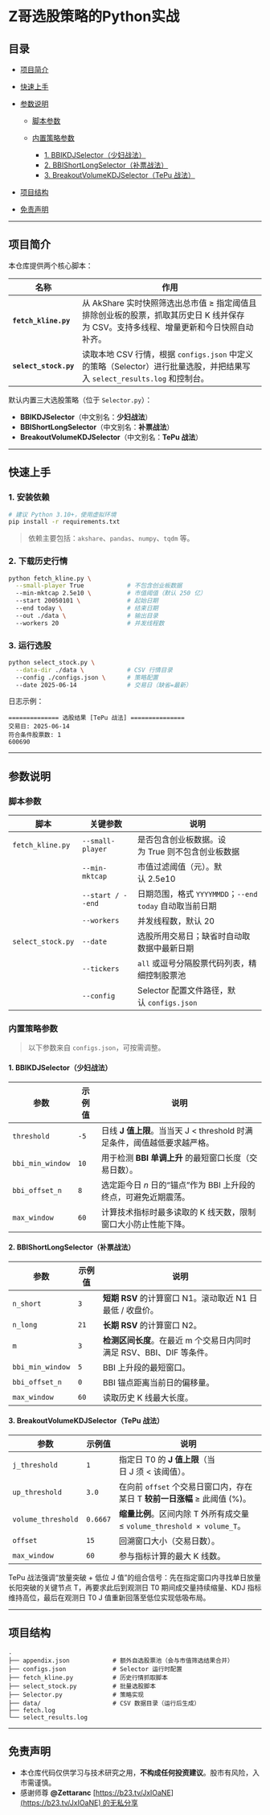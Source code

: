# Z哥选股策略的Python实战

## 目录

* [项目简介](#项目简介)
* [快速上手](#快速上手)
* [参数说明](#参数说明)

  * [脚本参数](#脚本参数)
  * [内置策略参数](#内置策略参数)

    * [1. BBIKDJSelector（少妇战法）](#1-bbikdjselector少妇战法)
    * [2. BBIShortLongSelector（补票战法）](#2-bbishortlongselector补票战法)
    * [3. BreakoutVolumeKDJSelector（TePu 战法）](#3-breakoutvolumekdjselectortepu-战法)
* [项目结构](#项目结构)
* [免责声明](#免责声明)

---

## 项目简介

本仓库提供两个核心脚本：

| 名称                    | 作用                                                                                     |
| --------------------- | -------------------------------------------------------------------------------------- |
| **`fetch_kline.py`**  | 从 AkShare 实时快照筛选出总市值 ≥ 指定阈值且排除创业板的股票，抓取其历史日 K 线并保存为 CSV。支持多线程、增量更新和今日快照自动补齐。           |
| **`select_stock.py`** | 读取本地 CSV 行情，根据 `configs.json` 中定义的策略（Selector）进行批量选股，并把结果写入 `select_results.log` 和控制台。 |

默认内置三大选股策略（位于 `Selector.py`）：

* **BBIKDJSelector**（中文别名：**少妇战法**）
* **BBIShortLongSelector**（中文别名：**补票战法**）
* **BreakoutVolumeKDJSelector**（中文别名：**TePu 战法**）

---

## 快速上手

### 1. 安装依赖

```bash
# 建议 Python 3.10+，使用虚拟环境
pip install -r requirements.txt
```

> 依赖主要包括：`akshare`、`pandas`、`numpy`、`tqdm` 等。

### 2. 下载历史行情

```bash
python fetch_kline.py \
  --small-player True            # 不包含创业板数据
  --min-mktcap 2.5e10 \          # 市值阈值（默认 250 亿）
  --start 20050101 \             # 起始日期
  --end today \                  # 结束日期
  --out ./data \                 # 输出目录
  --workers 20                   # 并发线程数
```

### 3. 运行选股

```bash
python select_stock.py \
  --data-dir ./data \            # CSV 行情目录
  --config ./configs.json \      # 策略配置
  --date 2025-06-14              # 交易日（缺省=最新）
```

日志示例：

```
============== 选股结果 [TePu 战法] ===============
交易日: 2025-06-14
符合条件股票数: 1
600690
```

---

## 参数说明

### 脚本参数

| 脚本                | 关键参数              | 说明                                       |
| ----------------- | ----------------- | ---------------------------------------- |
| `fetch_kline.py`  | `--small-player`  | 是否包含创业板数据。设为 True 则不包含创业板数据              |
|                   | `--min-mktcap`    | 市值过滤阈值（元）。默认 2.5e10                      |
|                   | `--start / --end` | 日期范围，格式 `YYYYMMDD`；`--end today` 自动取当前日期 |
|                   | `--workers`       | 并发线程数，默认 20                              |
| `select_stock.py` | `--date`          | 选股所用交易日；缺省时自动取数据中最新日期                    |
|                   | `--tickers`       | `all` 或逗号分隔股票代码列表，精细控制股票池                |
|                   | `--config`        | Selector 配置文件路径，默认 `configs.json`        |

### 内置策略参数

> 以下参数来自 `configs.json`，可按需调整。

#### 1. BBIKDJSelector（少妇战法）

| 参数               | 示例值  | 说明                                              |
| ---------------- | ---- | ----------------------------------------------- |
| `threshold`      | `-5` | 日线 **J 值上限**。当当天 J < threshold 时满足条件，阈值越低要求越严格。 |
| `bbi_min_window` | `10` | 用于检测 **BBI 单调上升** 的最短窗口长度（交易日数）。                |
| `bbi_offset_n`   | `8`  | 选定距今日 *n* 日的“锚点”作为 BBI 上升段的终点，可避免近期震荡。          |
| `max_window`     | `60` | 计算技术指标时最多读取的 K 线天数，限制窗口大小防止性能下降。                |

#### 2. BBIShortLongSelector（补票战法）

| 参数               | 示例值  | 说明                                          |
| ---------------- | ---- | ------------------------------------------- |
| `n_short`        | `3`  | **短期 RSV** 的计算窗口 N1。滚动取近 N1 日最低 / 收盘价。      |
| `n_long`         | `21` | **长期 RSV** 的计算窗口 N2。                        |
| `m`              | `3`  | **检测区间长度**。在最近 m 个交易日内同时满足 RSV、BBI、DIF 等条件。 |
| `bbi_min_window` | `5`  | BBI 上升段的最短窗口。                               |
| `bbi_offset_n`   | `0`  | BBI 锚点距离当前日的偏移量。                            |
| `max_window`     | `60` | 读取历史 K 线最大长度。                               |

#### 3. BreakoutVolumeKDJSelector（TePu 战法）

| 参数                 | 示例值      | 说明                                                      |
| ------------------ | -------- | ------------------------------------------------------- |
| `j_threshold`      | `1`      | 指定日 T0 的 **J 值上限**（当日 J 须 < 该阈值）。                       |
| `up_threshold`     | `3.0`    | 在向前 `offset` 个交易日窗口内，存在某日 T **较前一日涨幅** ≥ 此阈值 (%)。       |
| `volume_threshold` | `0.6667` | **缩量比例**。区间内除 T 外所有成交量 ≤ `volume_threshold × volume_T`。 |
| `offset`           | `15`     | 回溯窗口大小（交易日数）。                                           |
| `max_window`       | `60`     | 参与指标计算的最大 K 线数。                                         |

TePu 战法强调“放量突破 + 低位 J 值”的组合信号：先在指定窗口内寻找单日放量长阳突破的关键节点 T，再要求此后到观测日 T0 期间成交量持续缩量、KDJ 指标维持高位，最后在观测日 T0 J 值重新回落至低位实现低吸布局。

---

## 项目结构

```
.
├── appendix.json            # 额外自选股票池（会与市值筛选结果合并）
├── configs.json             # Selector 运行时配置
├── fetch_kline.py           # 历史行情抓取脚本
├── select_stock.py          # 批量选股脚本
├── Selector.py              # 策略实现
├── data/                    # CSV 数据目录（运行后生成）
├── fetch.log
└── select_results.log
```

---

## 免责声明

* 本仓库代码仅供学习与技术研究之用，**不构成任何投资建议**。股市有风险，入市需谨慎。
* 感谢师尊 **@Zettaranc** [https://b23.tv/JxIOaNE](https://b23.tv/JxIOaNE) 的无私分享
